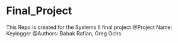 # Final_Project
This Repo is created for the Systems II final project
@Project Name: Keylogger
@Authors: Babak Rafian, Greg Ochs
